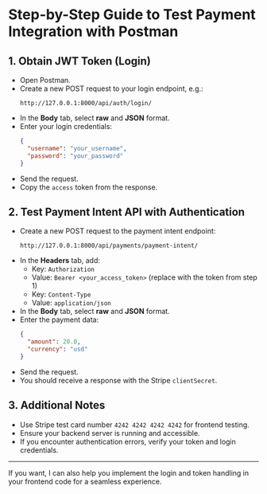 # Step-by-Step Guide to Test Payment Integration with Postman

## 1. Obtain JWT Token (Login)

- Open Postman.
- Create a new POST request to your login endpoint, e.g.:
  ```
  http://127.0.0.1:8000/api/auth/login/
  ```
- In the **Body** tab, select **raw** and **JSON** format.
- Enter your login credentials:
  ```json
  {
    "username": "your_username",
    "password": "your_password"
  }
  ```
- Send the request.
- Copy the `access` token from the response.

## 2. Test Payment Intent API with Authentication

- Create a new POST request to the payment intent endpoint:
  ```
  http://127.0.0.1:8000/api/payments/payment-intent/
  ```
- In the **Headers** tab, add:
  - Key: `Authorization`
  - Value: `Bearer <your_access_token>` (replace with the token from step 1)
  - Key: `Content-Type`
  - Value: `application/json`
- In the **Body** tab, select **raw** and **JSON** format.
- Enter the payment data:
  ```json
  {
    "amount": 20.0,
    "currency": "usd"
  }
  ```
- Send the request.
- You should receive a response with the Stripe `clientSecret`.

## 3. Additional Notes

- Use Stripe test card number `4242 4242 4242 4242` for frontend testing.
- Ensure your backend server is running and accessible.
- If you encounter authentication errors, verify your token and login credentials.

---

If you want, I can also help you implement the login and token handling in your frontend code for a seamless experience.

